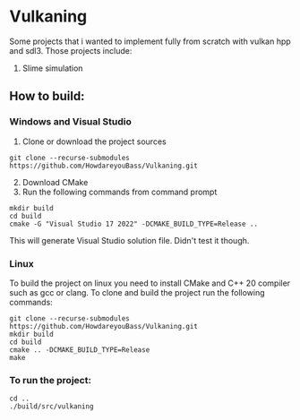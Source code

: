# Vulkaning

Some projects that i wanted to implement fully from scratch with vulkan hpp and sdl3. Those projects include:
1. Slime simulation

## How to build:

### Windows and Visual Studio
1. Clone or download the project sources
```shell
git clone --recurse-submodules https://github.com/HowdareyouBass/Vulkaning.git
```
2. Download CMake
3. Run the following commands from command prompt
```shell
mkdir build
cd build
cmake -G "Visual Studio 17 2022" -DCMAKE_BUILD_TYPE=Release .. 
```
This will generate Visual Studio solution file.
Didn't test it though.

### Linux
To build the project on linux you need to install CMake and C++ 20 compiler such as gcc or clang. To clone and build the project run the following commands:
```shell
git clone --recurse-submodules https://github.com/HowdareyouBass/Vulkaning.git
mkdir build
cd build
cmake .. -DCMAKE_BUILD_TYPE=Release
make
```

### To run the project:
```shell
cd ..
./build/src/vulkaning
```

